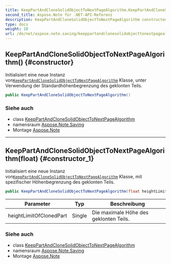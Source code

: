 ```yaml
---
title: KeepPartAndCloneSolidObjectToNextPageAlgorithm.KeepPartAndCloneSolidObjectToNextPageAlgorithm
second_title: Aspose.Note für .NET-API-Referenz
description: KeepPartAndCloneSolidObjectToNextPageAlgorithm constructeur. Initialisiert eine neue Instanz vonKeepPartAndCloneSolidObjectToNextPageAlgorithm Klasse unter Verwendung der Standardhöhenbegrenzung des geklonten Teils.
type: docs
weight: 10
url: /de/net/aspose.note.saving/keeppartandclonesolidobjecttonextpagealgorithm/keeppartandclonesolidobjecttonextpagealgorithm/
---
```

## KeepPartAndCloneSolidObjectToNextPageAlgorithm() {#constructor}

Initialisiert eine neue Instanz von[`KeepPartAndCloneSolidObjectToNextPageAlgorithm`](../) Klasse, unter Verwendung der Standardhöhenbegrenzung des geklonten Teils.

```csharp
public KeepPartAndCloneSolidObjectToNextPageAlgorithm()
```

### Siehe auch

* class [KeepPartAndCloneSolidObjectToNextPageAlgorithm](../)
* namensraum [Aspose.Note.Saving](../../keeppartandclonesolidobjecttonextpagealgorithm/)
* Montage [Aspose.Note](../../../)

---

## KeepPartAndCloneSolidObjectToNextPageAlgorithm(float) {#constructor_1}

Initialisiert eine neue Instanz von[`KeepPartAndCloneSolidObjectToNextPageAlgorithm`](../) Klasse, mit spezifischer Höhenbegrenzung des geklonten Teils.

```csharp
public KeepPartAndCloneSolidObjectToNextPageAlgorithm(float heightLimitOfClonedPart)
```

| Parameter | Typ | Beschreibung |
| --- | --- | --- |
| heightLimitOfClonedPart | Single | Die maximale Höhe des geklonten Teils. |

### Siehe auch

* class [KeepPartAndCloneSolidObjectToNextPageAlgorithm](../)
* namensraum [Aspose.Note.Saving](../../keeppartandclonesolidobjecttonextpagealgorithm/)
* Montage [Aspose.Note](../../../)


